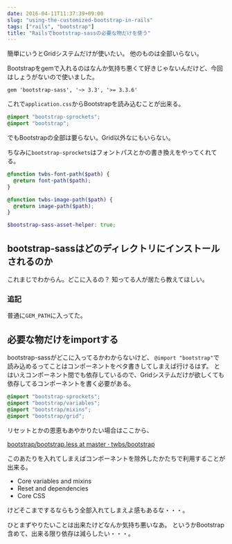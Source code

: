 ```yaml
---
date: 2016-04-11T11:37:39+09:00
slug: "using-the-customized-bootstrap-in-rails"
tags: ["rails", "bootstrap"]
title: "Railsでbootstrap-sassの必要な物だけを使う"
---
```


簡単にいうとGridシステムだけが使いたい。
他のものは全部いらない。

Bootstrapをgemで入れるのはなんか気持ち悪くて好きじゃないんだけど、今回はしょうがないので使いました。

``` gemfile
gem 'bootstrap-sass', '~> 3.3', '>= 3.3.6'
```

これで`application.css`からBootstrapを読み込むことが出来る。

``` css
@import "bootstrap-sprockets";
@import "bootstrap";
```

でもBootstrapの全部は要らない。Grid以外なにもいらない。

ちなみに`bootstrap-sprockets`はフォントパスとかの書き換えをやってくれてる。

``` scss
@function twbs-font-path($path) {
  @return font-path($path);
}

@function twbs-image-path($path) {
  @return image-path($path);
}

$bootstrap-sass-asset-helper: true;
```

## bootstrap-sassはどのディレクトリにインストールされるのか

これまじでわからん。どこに入るの？
知ってる人が居たら教えてほしい。

### 追記

普通に`GEM_PATH`に入ってた。

## 必要な物だけをimportする

bootstrap-sassがどこに入ってるかわからないけど、
`@import "bootstrap"`で読み込めるってことはコンポーネントをベタ書きしてしまえば行けるはず。
とはいえコンポーネント間でも依存しているので、Gridシステムだけが欲しくても依存してるコンポーネントを書く必要がある。

``` css
@import "bootstrap-sprockets";
@import "bootstrap/variables";
@import "bootstrap/mixins";
@import "bootstrap/grid";
```

リセットとかの恩恵もあやかりたい場合はここから、

[bootstrap/bootstrap.less at master · twbs/bootstrap](https://github.com/twbs/bootstrap/blob/master/less/bootstrap.less)

このあたりを入れてしまえばコンポーネントを除外したかたちで利用することが出来る。

* Core variables and mixins
* Reset and dependencies
* Core CSS

けどそこまでするならもう全部入れてしまえよ感もあるな・・・。

ひとまずやりたいことは出来たけどなんか気持ち悪いなあ。
というかBootstrap含めて、出来る限り依存は減らしたい・・・。


